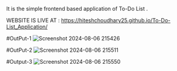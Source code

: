 It is the simple frontend based application of To-Do List .

WEBSITE IS LIVE AT : https://hiteshchoudhary25.github.io/To-Do-List_Application/


#OutPut-1
![Screenshot 2024-08-06 215426](https://github.com/user-attachments/assets/31f63c5e-84b3-4a15-be1d-c0d6cf8a5f18)

#OutPut-2
![Screenshot 2024-08-06 215511](https://github.com/user-attachments/assets/071f8f8e-9899-4288-bf14-b8bb646e01db)

#Output-3
![Screenshot 2024-08-06 215550](https://github.com/user-attachments/assets/099e29a6-cce3-4a1d-8690-844486ba4ddb)
